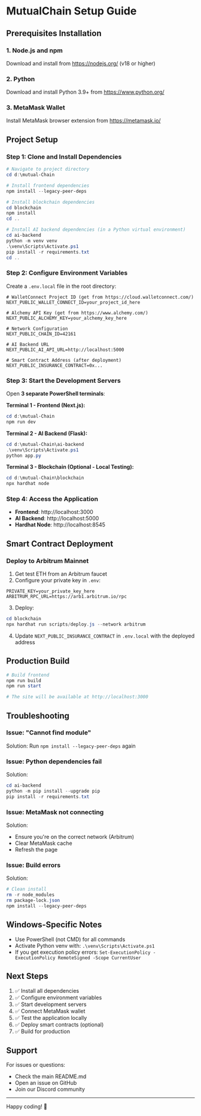 # MutualChain Setup Guide

## Prerequisites Installation

### 1. Node.js and npm
Download and install from https://nodejs.org/ (v18 or higher)

### 2. Python
Download and install Python 3.9+ from https://www.python.org/

### 3. MetaMask Wallet
Install MetaMask browser extension from https://metamask.io/

## Project Setup

### Step 1: Clone and Install Dependencies

```powershell
# Navigate to project directory
cd d:\mutual-Chain

# Install frontend dependencies
npm install --legacy-peer-deps

# Install blockchain dependencies
cd blockchain
npm install
cd ..

# Install AI backend dependencies (in a Python virtual environment)
cd ai-backend
python -m venv venv
.\venv\Scripts\Activate.ps1
pip install -r requirements.txt
cd ..
```

### Step 2: Configure Environment Variables

Create a `.env.local` file in the root directory:

```env
# WalletConnect Project ID (get from https://cloud.walletconnect.com/)
NEXT_PUBLIC_WALLET_CONNECT_ID=your_project_id_here

# Alchemy API Key (get from https://www.alchemy.com/)
NEXT_PUBLIC_ALCHEMY_KEY=your_alchemy_key_here

# Network Configuration
NEXT_PUBLIC_CHAIN_ID=42161

# AI Backend URL
NEXT_PUBLIC_AI_API_URL=http://localhost:5000

# Smart Contract Address (after deployment)
NEXT_PUBLIC_INSURANCE_CONTRACT=0x...
```

### Step 3: Start the Development Servers

Open **3 separate PowerShell terminals**:

**Terminal 1 - Frontend (Next.js):**
```powershell
cd d:\mutual-Chain
npm run dev
```

**Terminal 2 - AI Backend (Flask):**
```powershell
cd d:\mutual-Chain\ai-backend
.\venv\Scripts\Activate.ps1
python app.py
```

**Terminal 3 - Blockchain (Optional - Local Testing):**
```powershell
cd d:\mutual-Chain\blockchain
npx hardhat node
```

### Step 4: Access the Application

- **Frontend**: http://localhost:3000
- **AI Backend**: http://localhost:5000
- **Hardhat Node**: http://localhost:8545

## Smart Contract Deployment

### Deploy to Arbitrum Mainnet

1. Get test ETH from an Arbitrum faucet
2. Configure your private key in `.env`:
```env
PRIVATE_KEY=your_private_key_here
ARBITRUM_RPC_URL=https://arb1.arbitrum.io/rpc
```

3. Deploy:
```powershell
cd blockchain
npx hardhat run scripts/deploy.js --network arbitrum
```

4. Update `NEXT_PUBLIC_INSURANCE_CONTRACT` in `.env.local` with the deployed address

## Production Build

```powershell
# Build frontend
npm run build
npm run start

# The site will be available at http://localhost:3000
```

## Troubleshooting

### Issue: "Cannot find module"
Solution: Run `npm install --legacy-peer-deps` again

### Issue: Python dependencies fail
Solution: 
```powershell
cd ai-backend
python -m pip install --upgrade pip
pip install -r requirements.txt
```

### Issue: MetaMask not connecting
Solution: 
- Ensure you're on the correct network (Arbitrum)
- Clear MetaMask cache
- Refresh the page

### Issue: Build errors
Solution:
```powershell
# Clean install
rm -r node_modules
rm package-lock.json
npm install --legacy-peer-deps
```

## Windows-Specific Notes

- Use PowerShell (not CMD) for all commands
- Activate Python venv with: `.\venv\Scripts\Activate.ps1`
- If you get execution policy errors: `Set-ExecutionPolicy -ExecutionPolicy RemoteSigned -Scope CurrentUser`

## Next Steps

1. ✅ Install all dependencies
2. ✅ Configure environment variables
3. ✅ Start development servers
4. ✅ Connect MetaMask wallet
5. ✅ Test the application locally
6. ✅ Deploy smart contracts (optional)
7. ✅ Build for production

## Support

For issues or questions:
- Check the main README.md
- Open an issue on GitHub
- Join our Discord community

---

Happy coding! 🚀
